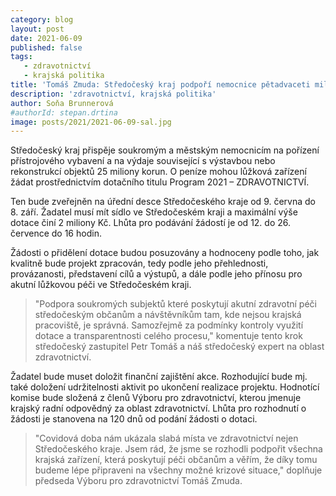 ```yaml
---
category: blog
layout: post
date: 2021-06-09
published: false
tags: 
   - zdravotnictví
   - krajská politika
title: 'Tomáš Zmuda: Středočeský kraj podpoří nemocnice pětadvaceti miliony!'
description: 'zdravotnictví, krajská politika'
author: Soňa Brunnerová
#authorId: stepan.drtina
image: posts/2021/2021-06-09-sal.jpg
---
```


Středočeský kraj přispěje soukromým a městským nemocnicím na pořízení přístrojového vybavení a na výdaje související s výstavbou nebo rekonstrukcí objektů 25 miliony korun. O peníze mohou lůžková zařízení žádat prostřednictvím dotačního titulu Program 2021 – ZDRAVOTNICTVÍ.

Ten bude zveřejněn na úřední desce Středočeského kraje od 9. června do 8. září. Žadatel musí mít sídlo ve Středočeském kraji a maximální výše dotace činí 2 miliony Kč. Lhůta pro podávání žádostí je od 12. do 26. července do 16 hodin.

Žádosti o přidělení dotace budou posuzovány a hodnoceny podle toho, jak kvalitně bude projekt zpracován, tedy podle jeho přehlednosti, provázanosti, představení cílů a výstupů, a dále podle jeho přínosu pro akutní lůžkovou péči ve Středočeském kraji.

> "Podpora soukromých subjektů které poskytují akutní zdravotní péči středočeským občanům a návštěvníkům tam, kde nejsou krajská pracoviště, je správná. Samozřejmě za podmínky kontroly využití dotace a transparentnosti celého procesu," komentuje tento krok středočeský zastupitel Petr Tomáš a náš středočeský expert na oblast zdravotnictví.


Žadatel bude muset doložit finanční zajištění akce. Rozhodující bude mj. také doložení udržitelnosti aktivit po ukončení realizace projektu. Hodnotící komise bude složená z členů Výboru pro zdravotnictví, kterou jmenuje krajský radní odpovědný za oblast zdravotnictví. Lhůta pro rozhodnutí o žádosti je stanovena na 120 dnů od podání žádosti o dotaci.

> "Covidová doba nám ukázala slabá místa ve zdravotnictví nejen Středočeského kraje. Jsem rád, že jsme se rozhodli podpořit všechna krajská zařízení, která poskytují péči občanům a věřím, že díky tomu budeme lépe připraveni na všechny možné krizové situace," doplňuje předseda Výboru pro zdravotnictví Tomáš Zmuda.
